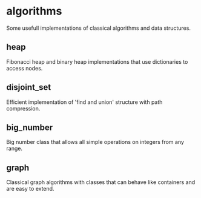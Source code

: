# algorithms

Some usefull implementations of classical algorithms and data structures.

## heap
Fibonacci heap and binary heap implementations that use dictionaries to access nodes.

## disjoint_set
Efficient implementation of 'find and union' structure with path compression.

## big_number
Big number class that allows all simple operations on integers from any range.

## graph
Classical graph algorithms with classes that can behave like containers and are easy to extend.
